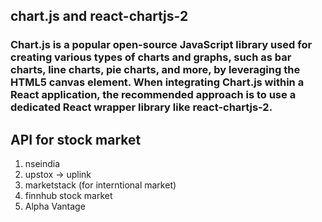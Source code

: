 ## chart.js and react-chartjs-2 
### Chart.js is a popular open-source JavaScript library used for creating various types of charts and graphs, such as bar charts, line charts, pie charts, and more, by leveraging the HTML5 canvas element. When integrating Chart.js within a React application, the recommended approach is to use a dedicated React wrapper library like react-chartjs-2.

## API for stock market 
1. nseindia
2. upstox -> uplink
3. marketstack (for interntional market)
4. finnhub stock market
5. Alpha Vantage